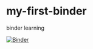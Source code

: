 # my-first-binder
binder learning

[![Binder](https://mybinder.org/badge_logo.svg)](https://mybinder.org/v2/gh/Shwalia19/my-first-binder/HEAD)





